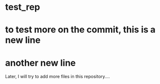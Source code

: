 # test_rep

#
# to test more on the commit, this is a new line
# another new line

Later, I will try to add more files in this repository....
